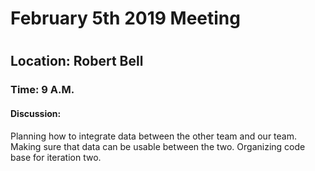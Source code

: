 <h1>February 5th 2019 Meeting<h1>
<h2>Location: Robert Bell</h2>
<h3>Time: 9 A.M.</h3>
<h4>Discussion:</h4>
<p>Planning how to integrate data between the other team and our team. Making sure that data can be usable between the two. Organizing code base for iteration two.</p>
